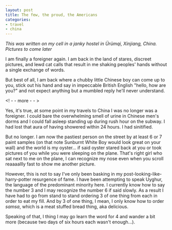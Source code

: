 ```yaml
---
layout: post
title: The few, the proud, the Americans
categories:
- travel
- china
---
```


*This was written on my cell in a janky hostel in Ürümqi, Xinjiang, China. Pictures to come later*

I am finally a foreigner again. I am back in the land of stares, discreet pictures, and lewd cat calls that result in me shaking peoples' hands without a single exchange of words. 

But best of all, I am back where a chubby little Chinese boy can come up to you, stick out his hand and say in impeccable British English "hello, how are you?" and not expect anything but a mumbled reply he'll never understand. 

<! - -  more - - >

Yes, it's true, at some point in my travels to China I was no longer was a foreigner. I could bare the overwhelming smell of urine in Chinese men's dorms and I could fall asleep standing up during rush hour on the subway. I had lost that aura of having showered within 24 hours. I had sinitified. 

But no longer. I am now the pastiest person on the street by at least 6 or 7 paint samples (on that note Sunburnt White Boy would look great on your wall) and the world is my oyster... if said oyster stared back at you or took pictures of you while you were sleeping on the plane. That's right girl who sat next to me on the plane, I can recognize my nose even when you scroll reaaaallly fast to show me another picture. 

However, this is not to say I've only been basking in my post-looking-like-harry-potter resurgence of fame. I have been attempting to speak Uyghur, the language of the predominant minority here. I currently know how to say the number 3 and I may recognize the number 6 if said slowly. As a result I have had to go from stand to stand ordering 3 of one thing from each in order to eat my fill. And by 3 of one thing, I mean, I only know how to order *samsa*, which is a meat stuffed bread thing, aka delicious. 

Speaking of that, I thing I may go learn the word for 4 and wander a bit more (because two days of six hours each wasn't enough...). 
